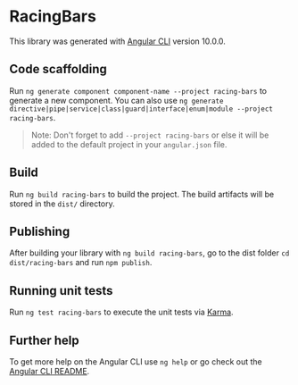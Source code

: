 # RacingBars

This library was generated with [Angular CLI](https://github.com/angular/angular-cli) version 10.0.0.

## Code scaffolding

Run `ng generate component component-name --project racing-bars` to generate a new component. You can also use `ng generate directive|pipe|service|class|guard|interface|enum|module --project racing-bars`.
> Note: Don't forget to add `--project racing-bars` or else it will be added to the default project in your `angular.json` file. 

## Build

Run `ng build racing-bars` to build the project. The build artifacts will be stored in the `dist/` directory.

## Publishing

After building your library with `ng build racing-bars`, go to the dist folder `cd dist/racing-bars` and run `npm publish`.

## Running unit tests

Run `ng test racing-bars` to execute the unit tests via [Karma](https://karma-runner.github.io).

## Further help

To get more help on the Angular CLI use `ng help` or go check out the [Angular CLI README](https://github.com/angular/angular-cli/blob/master/README.md).
